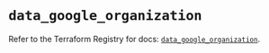 # `data_google_organization`

Refer to the Terraform Registry for docs: [`data_google_organization`](https://registry.terraform.io/providers/hashicorp/google/6.22.0/docs/data-sources/organization).
